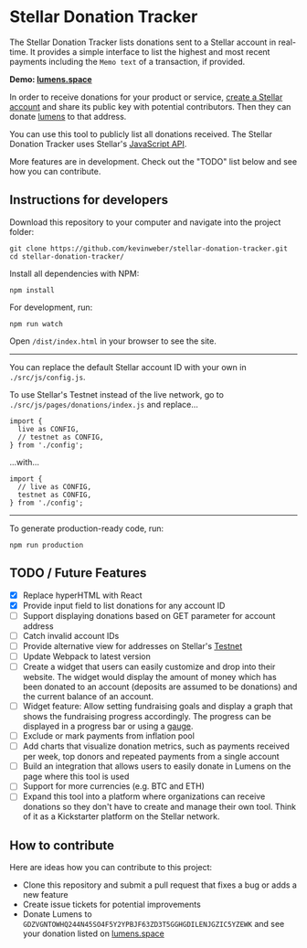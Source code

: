 # Stellar Donation Tracker

The Stellar Donation Tracker lists donations sent to a Stellar account in real-time. It provides a simple interface to list the highest and most recent payments including the `Memo text` of a transaction, if provided.

**Demo: [lumens.space](https://kevinweber.github.io/stellar-donation-tracker/dist/)**

In order to receive donations for your product or service, [create a Stellar account](https://www.stellar.org/developers/guides/get-started/create-account.html) and share its public key with potential contributors. Then they can donate [lumens](https://www.stellar.org/lumens/) to that address.

You can use this tool to publicly list all donations received. The Stellar Donation Tracker uses Stellar's [JavaScript API](https://www.stellar.org/developers/js-stellar-sdk/reference/).

More features are in development. Check out the "TODO" list below and see how you can contribute.

## Instructions for developers

Download this repository to your computer and navigate into the project folder:

```
git clone https://github.com/kevinweber/stellar-donation-tracker.git
cd stellar-donation-tracker/
```

Install all dependencies with NPM:

```
npm install
```

For development, run:

```
npm run watch
```

Open `/dist/index.html` in your browser to see the site.

--------------------------------------------------------------------------------

You can replace the default Stellar account ID with your own in `./src/js/config.js`.

To use Stellar's Testnet instead of the live network, go to `./src/js/pages/donations/index.js` and replace...

```
import {
  live as CONFIG,
  // testnet as CONFIG,
} from './config';
```

...with...

```
import {
  // live as CONFIG,
  testnet as CONFIG,
} from './config';
```

--------------------------------------------------------------------------------

To generate production-ready code, run:

```
npm run production
```

## TODO / Future Features

- [x] Replace hyperHTML with React
- [x] Provide input field to list donations for any account ID
- [ ] Support displaying donations based on GET parameter for account address
- [ ] Catch invalid account IDs
- [ ] Provide alternative view for addresses on Stellar's [Testnet](https://www.stellar.org/developers/guides/concepts/test-net.html)
- [ ] Update Webpack to latest version
- [ ] Create a widget that users can easily customize and drop into their website. The widget would display the amount of money which has been donated to an account (deposits are assumed to be donations) and the current balance of an account.
- [ ] Widget feature: Allow setting fundraising goals and display a graph that shows the fundraising progress accordingly. The progress can be displayed in a progress bar or using a [gauge](https://developers.google.com/chart/interactive/docs/gallery/gauge).
- [ ] Exclude or mark payments from inflation pool
- [ ] Add charts that visualize donation metrics, such as payments received per week, top donors and repeated payments from a single account
- [ ] Build an integration that allows users to easily donate in Lumens on the page where this tool is used
- [ ] Support for more currencies (e.g. BTC and ETH)
- [ ] Expand this tool into a platform where organizations can receive donations so they don't have to create and manage their own tool. Think of it as a Kickstarter platform on the Stellar network.

## How to contribute

Here are ideas how you can contribute to this project:

- Clone this repository and submit a pull request that fixes a bug or adds a new feature
- Create issue tickets for potential improvements
- Donate Lumens to `GDZVGNTOWHQ244N45SO4F5Y2YPBJF63ZD3T5GGHGDILENJGZIC5YZEWK` and see your donation listed on [lumens.space](https://kevinweber.github.io/stellar-donation-tracker/dist/)
